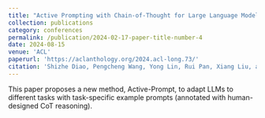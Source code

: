 ```yaml
---
title: "Active Prompting with Chain-of-Thought for Large Language Models"
collection: publications
category: conferences
permalink: /publication/2024-02-17-paper-title-number-4
date: 2024-08-15
venue: 'ACL'
paperurl: 'https://aclanthology.org/2024.acl-long.73/'
citation: 'Shizhe Diao, Pengcheng Wang, Yong Lin, Rui Pan, Xiang Liu, and Tong Zhang. 2024. Active Prompting with Chain-of-Thought for Large Language Models. In Proceedings of the 62nd Annual Meeting of the Association for Computational Linguistics (Volume 1: Long Papers), pages 1330–1350, Bangkok, Thailand. Association for Computational Linguistics.'
---
```


This paper proposes a new method, Active-Prompt, to adapt LLMs to different tasks with task-specific example prompts (annotated with human-designed CoT reasoning).
